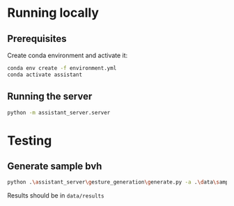 # Running locally

## Prerequisites

Create conda environment and activate it:

```bash
conda env create -f environment.yml
conda activate assistant
```

## Running the server

```bash
python -m assistant_server.server
```

# Testing

## Generate sample bvh

```bash
python .\assistant_server\gesture_generation\generate.py -a .\data\samples\barefoot.wav -o .\data\zeggs\options.json -s .\data\zeggs\styles\old.bvh
```

Results should be in `data/results`